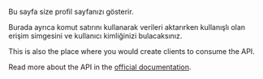 Bu sayfa size profil sayfanızı gösterir.

Burada ayrıca komut satırını kullanarak verileri aktarırken kullanışlı olan erişim simgesini ve kullanıcı kimliğinizi bulacaksınız.

This is also the place where you would create clients to consume the API.

Read more about the API in the [official documentation](https://docs.firefly-iii.org/api/api).